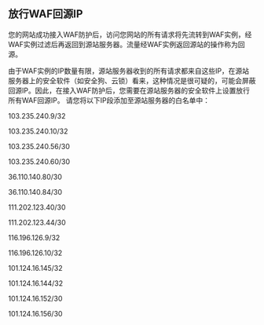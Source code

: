 ## 放行WAF回源IP

您的网站成功接入WAF防护后，访问您网站的所有请求将先流转到WAF实例，经WAF实例过滤后再返回到源站服务器。流量经WAF实例返回源站的操作称为回源。

  由于WAF实例的IP数量有限，源站服务器收到的所有请求都来自这些IP，在源站服务器上的安全软件（如安全狗、云锁）看来，这种情况是很可疑的，可能会屏蔽回源IP。因此，在接入WAF防护后，您需要在源站服务器的安全软件上设置放行所有WAF回源IP。
请您将以下IP段添加至源站服务器的白名单中：

103.235.240.9/32 

103.235.240.10/32

103.235.240.56/30

103.235.240.60/30

36.110.140.80/30

36.110.140.84/30

111.202.123.40/30

111.202.123.44/30

116.196.126.9/32

116.196.126.10/32

101.124.16.145/32

101.124.16.144/32

101.124.16.152/30

101.124.16.156/30
